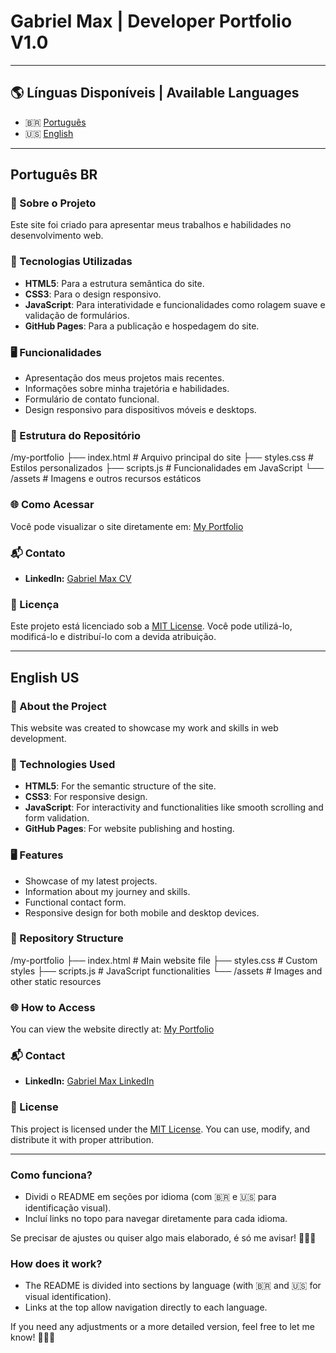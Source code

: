 # **Gabriel Max | Developer Portfolio V1.0**

---

## 🌎 **Línguas Disponíveis | Available Languages**
- 🇧🇷 [Português](#português)
- 🇺🇸 [English](#english)

---

##  **Português** BR

### **📌 Sobre o Projeto**

Este site foi criado para apresentar meus trabalhos e habilidades no desenvolvimento web. 

### **🚀 Tecnologias Utilizadas**

- **HTML5**: Para a estrutura semântica do site.
- **CSS3**: Para o design responsivo.
- **JavaScript**: Para interatividade e funcionalidades como rolagem suave e validação de formulários.
- **GitHub Pages**: Para a publicação e hospedagem do site.

### **🖥️ Funcionalidades**

- Apresentação dos meus projetos mais recentes.
- Informações sobre minha trajetória e habilidades.
- Formulário de contato funcional.
- Design responsivo para dispositivos móveis e desktops.

### **📂 Estrutura do Repositório**

/my-portfolio
├── index.html          # Arquivo principal do site
├── styles.css          # Estilos personalizados
├── scripts.js          # Funcionalidades em JavaScript
└── /assets             # Imagens e outros recursos estáticos


### **🌐 Como Acessar**

Você pode visualizar o site diretamente em: [My Portfolio](https://github.com/devgmax/My-Portfolio)


### **📬 Contato**

- **LinkedIn:** [Gabriel Max CV](https://www.linkedin.com/in/gabrielmaxcerqueira/)


### **📄 Licença**

Este projeto está licenciado sob a [MIT License](LICENSE). Você pode utilizá-lo, modificá-lo e distribuí-lo com a devida atribuição.

---

##  **English** US

### **📌 About the Project**

This website was created to showcase my work and skills in web development. 

### **🚀 Technologies Used**

- **HTML5**: For the semantic structure of the site.
- **CSS3**: For responsive design.
- **JavaScript**: For interactivity and functionalities like smooth scrolling and form validation.
- **GitHub Pages**: For website publishing and hosting.

### **🖥️ Features**

- Showcase of my latest projects.
- Information about my journey and skills.
- Functional contact form.
- Responsive design for both mobile and desktop devices.

### **📂 Repository Structure**

/my-portfolio 
├── index.html         # Main website file 
├── styles.css         # Custom styles 
├── scripts.js         # JavaScript functionalities 
└── /assets            # Images and other static resources


### **🌐 How to Access**

You can view the website directly at: [My Portfolio](https://github.com/devgmax/My-Portfolio)


### **📬 Contact**

- **LinkedIn:** [Gabriel Max LinkedIn](https://www.linkedin.com/in/gabrielmaxcerqueira/)


### **📄 License**

This project is licensed under the [MIT License](LICENSE). You can use, modify, and distribute it with proper attribution.

---

### **Como funciona?**
- Dividi o README em seções por idioma (com 🇧🇷 e 🇺🇸 para identificação visual).
- Incluí links no topo para navegar diretamente para cada idioma.

Se precisar de ajustes ou quiser algo mais elaborado, é só me avisar! 👨🏾‍💻


### **How does it work?**
- The README is divided into sections by language (with 🇧🇷 and 🇺🇸 for visual identification).
- Links at the top allow navigation directly to each language.

If you need any adjustments or a more detailed version, feel free to let me know! 👨🏾‍💻
